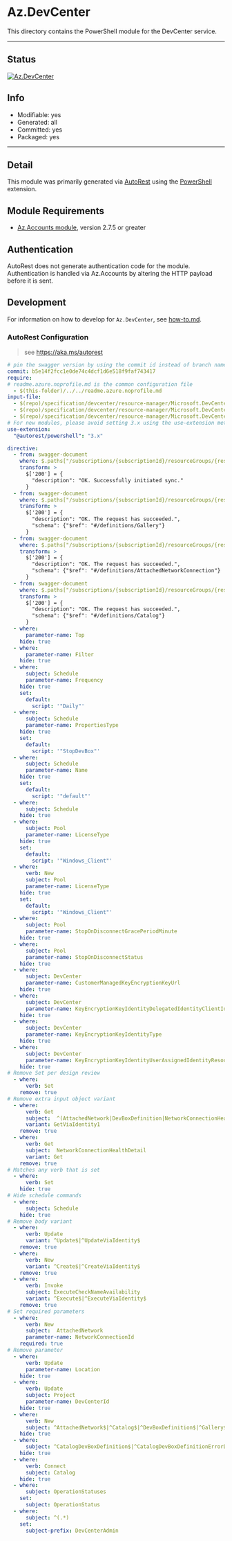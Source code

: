 <!-- region Generated -->
# Az.DevCenter
This directory contains the PowerShell module for the DevCenter service.

---
## Status
[![Az.DevCenter](https://img.shields.io/powershellgallery/v/Az.DevCenter.svg?style=flat-square&label=Az.DevCenter "Az.DevCenter")](https://www.powershellgallery.com/packages/Az.DevCenter/)

## Info
- Modifiable: yes
- Generated: all
- Committed: yes
- Packaged: yes

---
## Detail
This module was primarily generated via [AutoRest](https://github.com/Azure/autorest) using the [PowerShell](https://github.com/Azure/autorest.powershell) extension.

## Module Requirements
- [Az.Accounts module](https://www.powershellgallery.com/packages/Az.Accounts/), version 2.7.5 or greater

## Authentication
AutoRest does not generate authentication code for the module. Authentication is handled via Az.Accounts by altering the HTTP payload before it is sent.

## Development
For information on how to develop for `Az.DevCenter`, see [how-to.md](how-to.md).
<!-- endregion -->

### AutoRest Configuration
> see https://aka.ms/autorest

```yaml
# pin the swagger version by using the commit id instead of branch name
commit: b5e14f2fcc1e0de74c4dcf1d6e518f9faf743417
require:
# readme.azure.noprofile.md is the common configuration file
  - $(this-folder)/../../readme.azure.noprofile.md
input-file:
  - $(repo)/specification/devcenter/resource-manager/Microsoft.DevCenter/preview/2023-10-01-preview/commonDefinitions.json
  - $(repo)/specification/devcenter/resource-manager/Microsoft.DevCenter/preview/2023-10-01-preview/devcenter.json
  - $(repo)/specification/devcenter/resource-manager/Microsoft.DevCenter/preview/2023-10-01-preview/vdi.json
# For new modules, please avoid setting 3.x using the use-extension method and instead, use 4.x as the default option
use-extension:
  "@autorest/powershell": "3.x"

directive:
  - from: swagger-document
    where: $.paths["/subscriptions/{subscriptionId}/resourceGroups/{resourceGroupName}/providers/Microsoft.DevCenter/devcenters/{devCenterName}/catalogs/{catalogName}/sync"].post.responses
    transform: >
      $['200'] = {
        "description": "OK. Successfully initiated sync."
      }
  - from: swagger-document
    where: $.paths["/subscriptions/{subscriptionId}/resourceGroups/{resourceGroupName}/providers/Microsoft.DevCenter/devcenters/{devCenterName}/galleries/{galleryName}"].put.responses
    transform: >
      $['200'] = {
        "description": "OK. The request has succeeded.",
        "schema": {"$ref": "#/definitions/Gallery"}
      }
  - from: swagger-document
    where: $.paths["/subscriptions/{subscriptionId}/resourceGroups/{resourceGroupName}/providers/Microsoft.DevCenter/devcenters/{devCenterName}/attachednetworks/{attachedNetworkConnectionName}"].put.responses
    transform: >
      $['200'] = {
        "description": "OK. The request has succeeded.",
        "schema": {"$ref": "#/definitions/AttachedNetworkConnection"}
      }
  - from: swagger-document
    where: $.paths["/subscriptions/{subscriptionId}/resourceGroups/{resourceGroupName}/providers/Microsoft.DevCenter/devcenters/{devCenterName}/catalogs/{catalogName}"].put.responses
    transform: >
      $['200'] = {
        "description": "OK. The request has succeeded.",
        "schema": {"$ref": "#/definitions/Catalog"}
      }
  - where:
      parameter-name: Top
    hide: true
  - where:
      parameter-name: Filter
    hide: true
  - where:
      subject: Schedule
      parameter-name: Frequency
    hide: true
    set:
      default:
        script: '"Daily"'
  - where:
      subject: Schedule
      parameter-name: PropertiesType
    hide: true
    set:
      default:
        script: '"StopDevBox"'
  - where:
      subject: Schedule
      parameter-name: Name
    hide: true
    set:
      default:
        script: '"default"'
  - where:
      subject: Schedule
    hide: true
  - where:
      subject: Pool
      parameter-name: LicenseType
    hide: true
    set:
      default:
        script: '"Windows_Client"'
  - where:
      verb: New
      subject: Pool
      parameter-name: LicenseType
    hide: true
    set:
      default:
        script: '"Windows_Client"'
  - where:
      subject: Pool
      parameter-name: StopOnDisconnectGracePeriodMinute
    hide: true
  - where:
      subject: Pool
      parameter-name: StopOnDisconnectStatus
    hide: true
  - where:
      subject: DevCenter
      parameter-name: CustomerManagedKeyEncryptionKeyUrl
    hide: true
  - where:
      subject: DevCenter
      parameter-name: KeyEncryptionKeyIdentityDelegatedIdentityClientId
    hide: true
  - where:
      subject: DevCenter
      parameter-name: KeyEncryptionKeyIdentityType
    hide: true
  - where:
      subject: DevCenter
      parameter-name: KeyEncryptionKeyIdentityUserAssignedIdentityResourceId
    hide: true
# Remove Set per design review
  - where:
      verb: Set
    remove: true
# Remove extra input object variant 
  - where:
      verb: Get 
      subject:  ^(AttachedNetwork|DevBoxDefinition|NetworkConnectionHealthDetail)$
      variant: GetViaIdentity1
    remove: true
  - where:
      verb: Get 
      subject:  NetworkConnectionHealthDetail
      variant: Get
    remove: true
# Matches any verb that is set
  - where:
      verb: Set
    hide: true
# Hide schedule commands
  - where:
      subject: Schedule
    hide: true
# Remove body variant
  - where:
      verb: Update
      variant: ^Update$|^UpdateViaIdentity$
    remove: true
  - where:
      verb: New
      variant: ^Create$|^CreateViaIdentity$
    remove: true
  - where:
      verb: Invoke
      subject: ExecuteCheckNameAvailability
      variant: ^Execute$|^ExecuteViaIdentity$
    remove: true
# Set required parameters    
  - where:
      verb: New
      subject:  AttachedNetwork
      parameter-name: NetworkConnectionId
    required: true
# Remove parameter
  - where:
      verb: Update
      parameter-name: Location
    hide: true
  - where:
      verb: Update
      subject: Project
      parameter-name: DevCenterId
    hide: true
  - where:
      verb: New
      subject: ^AttachedNetwork$|^Catalog$|^DevBoxDefinition$|^Gallery$|^NetworkConnection$|^Pool$|^Project$|^ProjectEnvironmentType$
    hide: true
  - where:
      subject: ^CatalogDevBoxDefinition$|^CatalogDevBoxDefinitionErrorDetail$|^CustomizationTask|^CustomizationTaskErrorDetail$
    hide: true
  - where:
      verb: Connect
      subject: Catalog
    hide: true
  - where:
      subject: OperationStatuses
    set:
      subject: OperationStatus
  - where:
      subject: ^(.*)
    set:
      subject-prefix: DevCenterAdmin
```